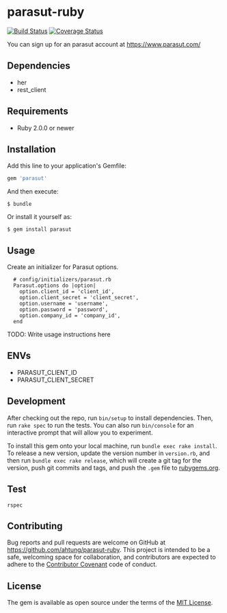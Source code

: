 # parasut-ruby

[![Build Status](https://travis-ci.org/ahtung/parasut-ruby.svg?branch=master)](https://travis-ci.org/ahtung/parasut-ruby)
[![Coverage Status](https://coveralls.io/repos/github/ahtung/parasut-ruby/badge.svg?branch=master)](https://coveralls.io/github/ahtung/parasut-ruby?branch=master)

You can sign up for an parasut account at https://www.parasut.com/

## Dependencies

- her
- rest_client

## Requirements

* Ruby 2.0.0 or newer

## Installation

Add this line to your application's Gemfile:

```ruby
gem 'parasut'
```

And then execute:

    $ bundle

Or install it yourself as:

    $ gem install parasut

## Usage

Create an initializer for Parasut options.
```
  # config/initializers/parasut.rb
  Parasut.options do |option|
    option.client_id = 'client_id',
    option.client_secret = 'client_secret',
    option.username = 'username',
    option.password = 'password',
    option.company_id = 'company_id',
  end

````
TODO: Write usage instructions here

## ENVs

- PARASUT_CLIENT_ID
- PARASUT_CLIENT_SECRET

## Development

After checking out the repo, run `bin/setup` to install dependencies. Then, run `rake spec` to run the tests. You can also run `bin/console` for an interactive prompt that will allow you to experiment.

To install this gem onto your local machine, run `bundle exec rake install`. To release a new version, update the version number in `version.rb`, and then run `bundle exec rake release`, which will create a git tag for the version, push git commits and tags, and push the `.gem` file to [rubygems.org](https://rubygems.org).

## Test

    rspec

## Contributing

Bug reports and pull requests are welcome on GitHub at https://github.com/ahtung/parasut-ruby. This project is intended to be a safe, welcoming space for collaboration, and contributors are expected to adhere to the [Contributor Covenant](http://contributor-covenant.org) code of conduct.


## License

The gem is available as open source under the terms of the [MIT License](http://opensource.org/licenses/MIT).
